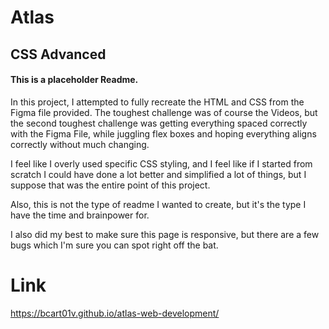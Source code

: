 # Atlas

## CSS Advanced

#### This is a placeholder Readme.


In this project, I attempted to fully recreate the HTML and CSS from the Figma file provided. The toughest challenge was of course the Videos, but the second toughest challenge was getting everything spaced correctly with the Figma File, while juggling flex boxes and hoping everything aligns correctly without much changing.

I feel like I overly used specific CSS styling, and I feel like if I started from scratch I could have done a lot better and simplified a lot of things, but I suppose that was the entire point of this project. 

Also, this is not the type of readme I wanted to create, but it's the type I have the time and brainpower for.

I also did my best to make sure this page is responsive, but there are a few bugs which I'm sure you can spot right off the bat.

# Link 

https://bcart01v.github.io/atlas-web-development/

